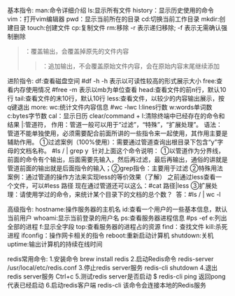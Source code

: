 基本指令:
man:命令详细介绍
ls:显示所有文件
history：显示历史使用的命令
vim：打开vim编辑器
pwd：显示当前所在的目录
cd:切换当前工作目录
mkdir:创建目录
touch:创建文件
cp:复制文件
rm:移除 -r 表示递归移除; -f 表示无需确认强制删除

>：覆盖输出，会覆盖掉原先的文件内容
>
>>：追加输出，不会覆盖原始文件内容，会在原始内容末尾继续添加

进阶指令:
df:查看磁盘空间 #df -h -h 表示以可读性较高的形式展示大小
free:查看内存使用情况 #free -m 表示以mb为单位查看
head:查看文件的前n行，默认10行
tail:查看文件的末10行，默认10行
less:查看文件，以较少的内容输出展示，按q键退出
more:
wc:统计文件内容信息 #wc -lwc l:lines行数 w:words单词数 c:bytes字节数
cal：显示日历
clear/command + l:清除终端中已经存在的命令和结果
|:管道符，
	作用：管道一般可以用于“过滤”，“特殊”，“扩展处理”。
	语法：管道不能单独使用，必须需要配合前面所讲的一些指令来一起使用，其作用主要是辅助作用。
	①过滤案例（100%使用）：需要通过管道查询出根目录下包含“y”字母的文档名称。
		#ls / | grep y
​		针对上面这个命令说明：
​		①以管道作为分界线，前面的命令有个输出，后面需要先输入，然后再过滤，最后再输出，通俗的讲就是管道前面的输出就是后面指令的输入；
​		②grep指令：主要用于过滤
​	②特殊用法案例：通过管道的操作方法来实现less的等价效果（了解）
​		之前通过less查看一个文件，可以#less 路径
​		现在通过管道还可以这么：#cat 路径|less
​	③扩展处理：请使用学过的命令，来统计某个目录下的文档的总个数？
​		答：#ls / | wc -l

高级指令:
	hostname:操作服务器的主机名
	id:查看一个用户的一些基本信息，默认当前用户
	whoami:显示当前登录的用户名
	ps:查看服务器进程信息 #ps -ef e:列出全部的进程 f:显示全字段
	top:查看服务器的进程占的资源
	find：查找文件
	kill:杀死进程
	ifconfig：操作网卡相关的指令
	reboot:重新启动计算机
	shutdown:关机
	uptime:输出计算机的持续在线时间

redis常用命令:
1.安装命令
brew install redis
2.启动Redis命令
redis-server /usr/local/etc/redis.conf
3.停止redis server服务
redis-cli shutdown
4.退出redis server服务
Ctrl+c
5.测试redis server是否启动
$ redis-cli ping 返回pong代表已经启动
6.启动redis客户端
redis-cli 该命令会连接本地的Redis服务





